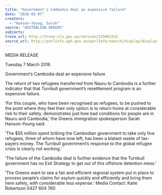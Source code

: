 ```yaml
---
title: "Government's Cambodia deal an expensive failure"
date: "2016-03-07"
creators:
  - "Hanson-Young, Sarah"
source: "AUSTRALIAN GREENS"
subjects:
trove_url: http://trove.nla.gov.au/version/225061531
source_url: http://parlinfo.aph.gov.au/parlInfo/search/display/display.w3p;query=Id%3A%22media/pressrel/4418783%22
---
```


 MEDIA RELEASE 

 Tuesday 7 March 2016 

 Government’s Cambodia deal an expensive failure  

 The return of two refugees transferred from Nauru to Cambodia is a further indicator that  that Turnbull government’s resettlement program is an expensive failure. 

 ‘For this couple, who have been recognised as refugees, to be pushed to the point where  they feel their only option is to return home at considerable risk to their safety,  demonstrates just how bad conditions for people are in Nauru and Cambodia,’ the Greens  immigration spokesperson Sarah Hanson-Young said. 

 ‘The $55 million spent bribing the Cambodian government to take only five refugees, three  of whom have now left, has been a blatant waste of tax-payers money. The Turnbull  government’s response to the global refugee crisis is clearly not working.’ 

 ‘The failure of the Cambodia deal is further evidence that the Turnbull government has no  Exit Strategy to get out of this offshore detention mess.’ 

 ‘The Greens want to see a fair and efficient regional system put in place to process people’s  claims  for  asylum  quickly  and  efficiently  and  bring  them  here  safely,  with  considerable  less   expense.’  Media Contact: Katie Robertson 0427 604 760 

